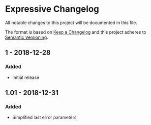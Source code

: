 # Expressive Changelog

All notable changes to this project will be documented in this file.

The format is based on [Keep a Changelog](http://keepachangelog.com/) and this project adheres to [Semantic Versioning](http://semver.org/).

## 1 - 2018-12-28
### Added
- Initial release

## 1.01 - 2018-12-31
### Added
- Simplified last error parameters